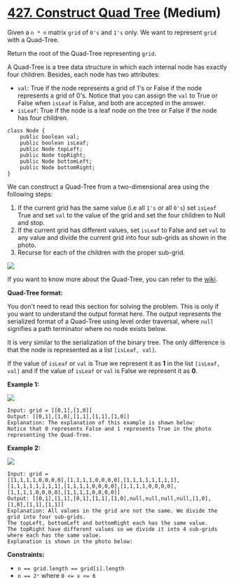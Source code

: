 # [427. Construct Quad Tree][link] (Medium)

[link]: https://leetcode.com/problems/construct-quad-tree/

Given a `n * n` matrix `grid` of `0's` and `1's` only. We want to represent `grid` with a Quad-Tree.

Return the root of the Quad-Tree representing  `grid`.

A Quad-Tree is a tree data structure in which each internal node has exactly four children. Besides,
each node has two attributes:

- `val`: True if the node represents a grid of 1's or False if the node represents a grid of 0's.
Notice that you can assign the `val` to True or False when `isLeaf` is False, and both are accepted
in the answer.
- `isLeaf`: True if the node is a leaf node on the tree or False if the node has four children.

```
class Node {
    public boolean val;
    public boolean isLeaf;
    public Node topLeft;
    public Node topRight;
    public Node bottomLeft;
    public Node bottomRight;
}
```

We can construct a Quad-Tree from a two-dimensional area using the following steps:

1. If the current grid has the same value (i.e all `1's` or all `0's`) set `isLeaf` True and set
`val` to the value of the grid and set the four children to Null and stop.
2. If the current grid has different values, set `isLeaf` to False and set `val` to any value and
divide the current grid into four sub-grids as shown in the photo.
3. Recurse for each of the children with the proper sub-grid.

![](https://assets.leetcode.com/uploads/2020/02/11/new_top.png)

If you want to know more about the Quad-Tree, you can refer to the
[wiki](https://en.wikipedia.org/wiki/Quadtree).

**Quad-Tree format:**

You don't need to read this section for solving the problem. This is only if you want to understand
the output format here. The output represents the serialized format of a Quad-Tree using level order
traversal, where `null` signifies a path terminator where no node exists below.

It is very similar to the serialization of the binary tree. The only difference is that the node is
represented as a list `[isLeaf, val]`.

If the value of `isLeaf` or `val` is True we represent it as **1** in the list `[isLeaf, val]` and
if the value of `isLeaf` or `val` is False we represent it as **0**.

**Example 1:**

![](https://assets.leetcode.com/uploads/2020/02/11/grid1.png)

```
Input: grid = [[0,1],[1,0]]
Output: [[0,1],[1,0],[1,1],[1,1],[1,0]]
Explanation: The explanation of this example is shown below:
Notice that 0 represents False and 1 represents True in the photo representing the Quad-Tree.
```

**Example 2:**

![](https://assets.leetcode.com/uploads/2020/02/12/e2mat.png)

```
Input: grid =
[[1,1,1,1,0,0,0,0],[1,1,1,1,0,0,0,0],[1,1,1,1,1,1,1,1],[1,1,1,1,1,1,1,1],[1,1,1,1,0,0,0,0],[1,1,1,1,0,0,0,0],[1,1,1,1,0,0,0,0],[1,1,1,1,0,0,0,0]]
Output: [[0,1],[1,1],[0,1],[1,1],[1,0],null,null,null,null,[1,0],[1,0],[1,1],[1,1]]
Explanation: All values in the grid are not the same. We divide the grid into four sub-grids.
The topLeft, bottomLeft and bottomRight each has the same value.
The topRight have different values so we divide it into 4 sub-grids where each has the same value.
Explanation is shown in the photo below:
```

**Constraints:**

- `n == grid.length == grid[i].length`
- `n == 2ˣ` where `0 <= x <= 6`
